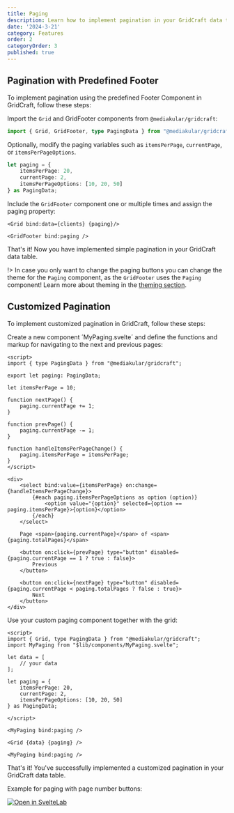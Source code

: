 ```yaml
---
title: Paging
description: Learn how to implement pagination in your GridCraft data tables with ease. Explore various pagination options and configurations to enhance data navigation and organization in your SvelteKit applications.
date: '2024-3-21'
category: Features
order: 2
categoryOrder: 3
published: true
---
```

<script lang="ts">
    import Step from "$lib/components/docu/Step.svelte"
    import DocuGrid from "$lib/components/docu/DocuGrid.svelte"
</script>

## Pagination with Predefined Footer

To implement pagination using the predefined Footer Component in GridCraft, follow these steps:

<Step number=1 title="Import Grid and GridFooter Components">

Import the `Grid` and GridFooter components from `@mediakular/gridcraft`:
   
```typescript
import { Grid, GridFooter, type PagingData } from "@mediakular/gridcraft";
```
</Step>

<Step number=2 title="Modify Paging Variables (optional)">

Optionally, modify the paging variables such as `itemsPerPage`, `currentPage`, or `itemsPerPageOptions`.

```typescript
let paging = {
    itemsPerPage: 20,
    currentPage: 2,
    itemsPerPageOptions: [10, 20, 50]
} as PagingData;
```
</Step>

<Step number=3 title="Use GridFooter Component">

Include the `GridFooter` component one or multiple times and assign the paging property:

```svelte
<Grid bind:data={clients} {paging}/>

<GridFooter bind:paging />
```
</Step>

<Step number=4 title="Done!">

That's it! Now you have implemented simple pagination in your GridCraft data table.


!> In case you only want to change the paging buttons you can change the theme for the `Paging` component, as the `GridFooter` uses the `Paging` component! Learn more about theming in the [theming section](/docs/theming).
</Step>

<DocuGrid itemCount={50} columns=[firstname,lastname,age,status] showFooter={true} itemsPerPage={5} itemsPerPageOptions={[5,10]}></DocuGrid>


## Customized Pagination

To implement customized pagination in GridCraft, follow these steps:


<Step number=1 title="Define Paging Component">

Create a new component ´MyPaging.svelte´ and define the functions and markup for navigating to the next and previous pages:

```svelte
<script>
import { type PagingData } from "@mediakular/gridcraft";

export let paging: PagingData; 

let itemsPerPage = 10;

function nextPage() {
    paging.currentPage += 1;
}

function prevPage() {
    paging.currentPage -= 1;
}

function handleItemsPerPageChange() {
    paging.itemsPerPage = itemsPerPage;
}
</script>

<div>
    <select bind:value={itemsPerPage} on:change={handleItemsPerPageChange}>
        {#each paging.itemsPerPageOptions as option (option)}
            <option value="{option}" selected={option == paging.itemsPerPage}>{option}</option>
        {/each}
    </select>

    Page <span>{paging.currentPage}</span> of <span>{paging.totalPages}</span>

    <button on:click={prevPage} type="button" disabled={paging.currentPage == 1 ? true : false}>
        Previous
    </button>

    <button on:click={nextPage} type="button" disabled={paging.currentPage < paging.totalPages ? false : true}>
        Next
    </button>
</div>
```

</Step>


<Step number=2 title="Use Custom Paging Component">

Use your custom paging component together with the grid: 

```svelte
<script>
import { Grid, type PagingData } from "@mediakular/gridcraft";
import MyPaging from "$lib/components/MyPaging.svelte";

let data = [
    // your data
];

let paging = {
    itemsPerPage: 20,
    currentPage: 2,
    itemsPerPageOptions: [10, 20, 50]
} as PagingData;

</script>

<MyPaging bind:paging />

<Grid {data} {paging} />

<MyPaging bind:paging />

```
</Step>


<Step number=3 title="Done!">
That's it! You've successfully implemented a customized pagination in your GridCraft data table.
</Step>



Example for paging with page number buttons: 

[![Open in SvelteLab](https://docs.sveltelab.dev/button/dark_short.svg)](https://sveltelab.dev/97vvmq174sei27p)